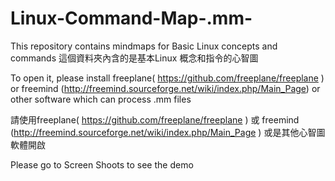 # Linux-Command-Map-.mm-
This repository contains mindmaps for Basic Linux concepts and commands
這個資料夾內含的是基本Linux 概念和指令的心智圖 

To open it, please install freeplane( https://github.com/freeplane/freeplane ) or freemind (http://freemind.sourceforge.net/wiki/index.php/Main_Page) or other software which can process .mm files 

請使用freeplane( https://github.com/freeplane/freeplane ) 或 freemind (http://freemind.sourceforge.net/wiki/index.php/Main_Page )
或是其他心智圖軟體開啟 

Please go to Screen Shoots to see the demo

